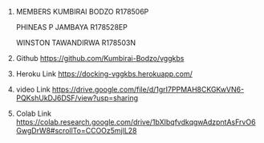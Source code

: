1. MEMBERS
   KUMBIRAI BODZO R178506P

   PHINEAS P JAMBAYA R178528EP

   WINSTON TAWANDIRWA R178503N

2. Github
   https://github.com/Kumbirai-Bodzo/vggkbs

3. Heroku Link
   https://docking-vggkbs.herokuapp.com/

4. video Link
   https://drive.google.com/file/d/1grI7PPMAH8CKGKwVN6-PQKshUkDJ6DSF/view?usp=sharing

5. Colab Link
   https://colab.research.google.com/drive/1bXIbqfvdkqgwAdzpntAsFrvO6GwgDrW8#scrollTo=CCOOz5mjlL28
